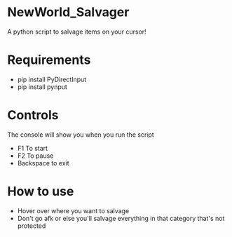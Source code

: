 # NewWorld_Salvager
A python script to salvage items on your cursor!

# Requirements
- pip install PyDirectInput
- pip install pynput

# Controls
The console will show you when you run the script
- F1 To start
- F2 To pause
- Backspace to exit

# How to use
- Hover over where you want to salvage
- Don't go afk or else you'll salvage everything in that category that's not protected
